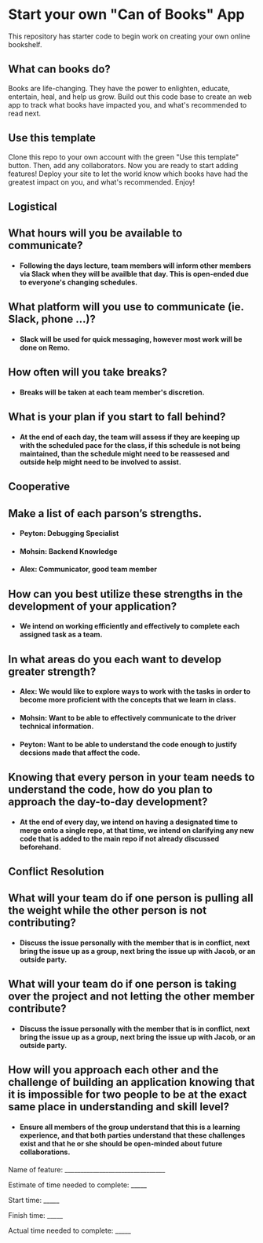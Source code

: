 # Start your own "Can of Books" App

This repository has starter code to begin work on creating your own online bookshelf.

## What can books do?

Books are life-changing. They have the power to enlighten, educate, entertain, heal, and help us grow. Build out this code base to create an web app to track what books have impacted you, and what's recommended to read next.

## Use this template

Clone this repo to your own account with the green "Use this template" button. Then, add any collaborators. Now you are ready to start adding features! Deploy your site to let the world know which books have had the greatest impact on you, and what's recommended. Enjoy!

## Logistical

## What hours will you be available to communicate?
- #### Following the days lecture, team members will inform other members via Slack when they will be availble that day. This is open-ended due to everyone's changing schedules.

## What platform will you use to communicate (ie. Slack, phone …)?
- #### Slack will be used for quick messaging, however most work will be done on Remo.

## How often will you take breaks?
- #### Breaks will be taken at each team member's discretion.

## What is your plan if you start to fall behind?
- #### At the end of each day, the team will assess if they are keeping up with the scheduled pace for the class, if this schedule is not being maintained, than the schedule might need to be reassesed and outside help might need to be involved to assist.

## Cooperative

## Make a list of each parson’s strengths.
- #### Peyton: Debugging Specialist
- #### Mohsin: Backend Knowledge
- #### Alex: Communicator, good team member

## How can you best utilize these strengths in the development of your application?
- #### We intend on working efficiently and effectively to complete each assigned task as a team.

## In what areas do you each want to develop greater strength?
- #### Alex: We would like to explore ways to work with the tasks in order to become more proficient with the concepts that we learn in class.
- #### Mohsin: Want to be able to effectively communicate to the driver technical information.
- #### Peyton: Want to be able to understand the code enough to justify decsions made that affect the code.

## Knowing that every person in your team needs to understand the code, how do you plan to approach the day-to-day development?
- #### At the end of every day, we intend on having a designated time to merge onto a single repo, at that time, we intend on clarifying any new code that is added to the main repo if not already discussed beforehand.

## Conflict Resolution
## What will your team do if one person is pulling all the weight while the other person is not contributing?
- #### Discuss the issue personally with the member that is in conflict, next bring the issue up as a group, next bring the issue up with Jacob, or an outside party.

## What will your team do if one person is taking over the project and not letting the other member contribute?
- #### Discuss the issue personally with the member that is in conflict, next bring the issue up as a group, next bring the issue up with Jacob, or an outside party.

## How will you approach each other and the challenge of building an application knowing that it is impossible for two people to be at the exact same place in understanding and skill level?
- #### Ensure all members of the group understand that this is a learning experience, and that both parties understand that these challenges exist and that he or she should be open-minded about future collaborations.

Name of feature: ________________________________

Estimate of time needed to complete: _____

Start time: _____

Finish time: _____

Actual time needed to complete: _____
